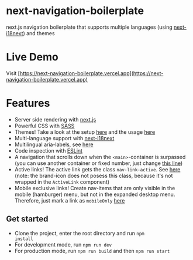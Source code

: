 # next-navigation-boilerplate
next.js navigation boilerplate that supports multiple languages (using [next-i18next](https://github.com/isaachinman/next-i18next)) and themes

# Live Demo
Visit [https://next-navigation-boilerplate.vercel.app](https://next-navigation-boilerplate.vercel.app)

# Features
- Server side rendering with [next.js](https://nextjs.org/)
- Powerful CSS with [SASS](https://sass-lang.com/)
- Themes! Take a look at the setup [here](https://github.com/borispoehland/next-navigation-boilerplate/blob/master/src/common/style/_themes.scss) and the usage [here](https://github.com/borispoehland/next-navigation-boilerplate/blob/7aeaa846f0ba2c9704e4c937c91e3dd70ce64d89/src/components/Nav/style.sass#L43)
- Multi-language support with [next-i18next](https://github.com/isaachinman/next-i18next)
- Multilingual aria-labels, see [here](https://github.com/borispoehland/next-navigation-boilerplate/blob/7aeaa846f0ba2c9704e4c937c91e3dd70ce64d89/src/components/Nav/index.js#L85)
- Code inspection with [ESLint](https://eslint.org/)
- A navigation that scrolls down when the <code>&lt;main&gt;</code>-container is surpassed (you can use another container or fixed number, just change [this line](https://github.com/borispoehland/next-navigation-boilerplate/blob/7aeaa846f0ba2c9704e4c937c91e3dd70ce64d89/src/components/Nav/index.js#L52))
- Active links! The active link gets the class <code>nav-link-active</code>. See [here](https://github.com/borispoehland/next-navigation-boilerplate/blob/fc56c9b2e2c930a88c2009a96b5bba12cc9c72c5/src/components/Nav/helpers/ActiveLink.js#L13) (note: the brand-icon does not posess this class, because it's not wrapped in the <code>ActiveLink</code> component)
- Mobile exclusive links! Create nav-items that are only visible in the mobile (hamburger) menu, but not in the expanded desktop menu. Therefore, just mark a link as <code>mobileOnly</code> [here](https://github.com/borispoehland/next-navigation-boilerplate/blob/197d0a659c9679989433403e55e91a32e786fee3/src/components/Nav/links.js#L5)

## Get started
- Clone the project, enter the root directory and run <code>npm install</code>
- For development mode, run <code>npm run dev</code>
- For production mode, run <code>npm run build</code> and then <code>npm run start</code>


